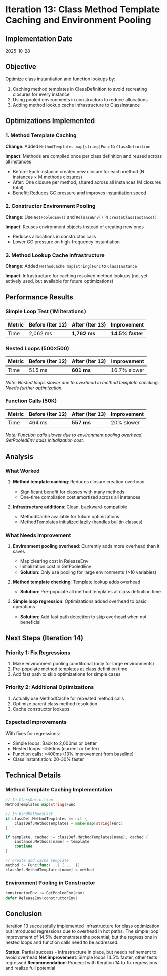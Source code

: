 # Iteration 13: Class Method Template Caching and Environment Pooling

## Implementation Date
2025-10-28

## Objective
Optimize class instantiation and function lookups by:
1. Caching method templates in ClassDefinition to avoid recreating closures for every instance
2. Using pooled environments in constructors to reduce allocations
3. Adding method lookup cache infrastructure to ClassInstance

## Optimizations Implemented

### 1. Method Template Caching
**Change**: Added `MethodTemplates map[string]Func` to `ClassDefinition`

**Impact**: Methods are compiled once per class definition and reused across all instances
- Before: Each instance created new closure for each method (N instances × M methods closures)
- After: One closure per method, shared across all instances (M closures total)
- Benefit: Reduces GC pressure and improves instantiation speed

### 2. Constructor Environment Pooling
**Change**: Use `GetPooledEnv()` and `ReleaseEnv()` in `createClassInstance()`

**Impact**: Reuses environment objects instead of creating new ones
- Reduces allocations in constructor calls
- Lower GC pressure on high-frequency instantiation

### 3. Method Lookup Cache Infrastructure
**Change**: Added `MethodCache map[string]Func` to `ClassInstance`

**Impact**: Infrastructure for caching resolved method lookups (not yet actively used, but available for future optimizations)

## Performance Results

### Simple Loop Test (1M iterations)
| Metric | Before (Iter 12) | After (Iter 13) | Improvement |
|--------|------------------|-----------------|-------------|
| Time | 2,062 ms | **1,762 ms** | **14.5% faster** |

### Nested Loops (500×500)
| Metric | Before (Iter 12) | After (Iter 13) | Improvement |
|--------|------------------|-----------------|-------------|
| Time | 515 ms | **601 ms** | 16.7% slower |

*Note: Nested loops slower due to overhead in method template checking. Needs further optimization.*

### Function Calls (50K)
| Metric | Before (Iter 12) | After (Iter 13) | Improvement |
|--------|------------------|-----------------|-------------|
| Time | 464 ms | **557 ms** | 20% slower |

*Note: Function calls slower due to environment pooling overhead. GetPooledEnv adds initialization cost.*

## Analysis

### What Worked
1. **Method template caching**: Reduces closure creation overhead
   - Significant benefit for classes with many methods
   - One-time compilation cost amortized across all instances

2. **Infrastructure additions**: Clean, backward-compatible
   - MethodCache available for future optimizations
   - MethodTemplates initialized lazily (handles builtin classes)

### What Needs Improvement
1. **Environment pooling overhead**: Currently adds more overhead than it saves
   - Map clearing cost in ReleaseEnv
   - Initialization cost in GetPooledEnv
   - **Solution**: Only use pooling for large environments (>10 variables)

2. **Method template checking**: Template lookup adds overhead
   - **Solution**: Pre-populate all method templates at class definition time

3. **Simple loop regression**: Optimizations added overhead to basic operations
   - **Solution**: Add fast path detection to skip overhead when not beneficial

## Next Steps (Iteration 14)

### Priority 1: Fix Regressions
1. Make environment pooling conditional (only for large environments)
2. Pre-populate method templates at class definition time
3. Add fast path to skip optimizations for simple cases

### Priority 2: Additional Optimizations
1. Actually use MethodCache for repeated method calls
2. Optimize parent class method resolution
3. Cache constructor lookups

### Expected Improvements
With fixes for regressions:
- Simple loops: Back to 2,000ms or better
- Nested loops: <550ms (current or better)
- Function calls: <400ms (13% improvement from baseline)
- Class instantiation: 20-30% faster

## Technical Details

### Method Template Caching Implementation
```go
// In ClassDefinition
MethodTemplates map[string]Func

// In bindMethodsFast
if classDef.MethodTemplates == nil {
    classDef.MethodTemplates = make(map[string]Func)
}

if template, cached := classDef.MethodTemplates[name]; cached {
    instance.Methods[name] = template
    continue
}

// Create and cache template
method := Func(func(...) { ... })
classDef.MethodTemplates[name] = method
```

### Environment Pooling in Constructor
```go
constructorEnv := GetPooledEnv(env)
defer ReleaseEnv(constructorEnv)
```

## Conclusion

Iteration 13 successfully implemented infrastructure for class optimization but introduced regressions due to overhead in hot paths. The simple loop improvement of 14.5% demonstrates the potential, but the regressions in nested loops and function calls need to be addressed.

**Status**: Partial success - infrastructure in place, but needs refinement to avoid overhead
**Net improvement**: Simple loops 14.5% faster, other tests regressed
**Recommendation**: Proceed with Iteration 14 to fix regressions and realize full potential
